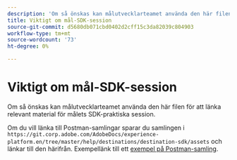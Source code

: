 ```yaml
---
description: 'Om så önskas kan målutvecklarteamet använda den här filen för att länka relevant material för målets SDK-praktiska session.  '
title: Viktigt om mål-SDK-session
source-git-commit: d5680db071cbd0402d2cff15c3da82039c804903
workflow-type: tm+mt
source-wordcount: '73'
ht-degree: 0%

---
```


# Viktigt om mål-SDK-session

Om så önskas kan målutvecklarteamet använda den här filen för att länka relevant material för målets SDK-praktiska session.

Om du vill länka till Postman-samlingar sparar du samlingen i `https://git.corp.adobe.com/AdobeDocs/experience-platform.en/tree/master/help/destinations/destination-sdk/assets` och länkar till den härifrån. Exempellänk till ett [exempel på Postman-samling](/help/destinations/destination-sdk/assets/sample-postman-collection.json).